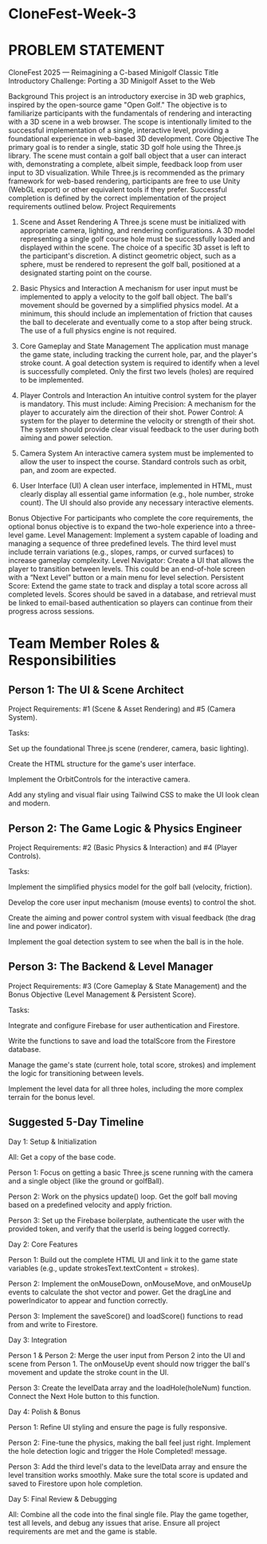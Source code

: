 # CloneFest-Week-3

# PROBLEM STATEMENT

CloneFest 2025 — Reimagining a C-based Minigolf Classic
Title
Introductory Challenge: Porting a 3D Minigolf Asset to the Web

Background
This project is an introductory exercise in 3D web graphics, inspired by the open-source game "Open Golf." The objective is to familiarize participants with the fundamentals of rendering and interacting with a 3D scene in a web browser. The scope is intentionally limited to the successful implementation of a single, interactive level, providing a foundational experience in web-based 3D development.
Core Objective
The primary goal is to render a single, static 3D golf hole using the Three.js library. The scene must contain a golf ball object that a user can interact with, demonstrating a complete, albeit simple, feedback loop from user input to 3D visualization.
While Three.js is recommended as the primary framework for web-based rendering, participants are free to use Unity (WebGL export) or other equivalent tools if they prefer.
Successful completion is defined by the correct implementation of the project requirements outlined below.
Project Requirements
1. Scene and Asset Rendering
A Three.js scene must be initialized with appropriate camera, lighting, and rendering configurations.
A 3D model representing a single golf course hole must be successfully loaded and displayed within the scene. The choice of a specific 3D asset is left to the participant's discretion.
A distinct geometric object, such as a sphere, must be rendered to represent the golf ball, positioned at a designated starting point on the course.



2. Basic Physics and Interaction
A mechanism for user input must be implemented to apply a velocity to the golf ball object.
The ball's movement should be governed by a simplified physics model. At a minimum, this should include an implementation of friction that causes the ball to decelerate and eventually come to a stop after being struck.
The use of a full physics engine is not required.


3. Core Gameplay and State Management
The application must manage the game state, including tracking the current hole, par, and the player's stroke count.
A goal detection system is required to identify when a level is successfully completed.
Only the first two levels (holes) are required to be implemented.


4. Player Controls and Interaction
An intuitive control system for the player is mandatory. This must include:
Aiming Precision: A mechanism for the player to accurately aim the direction of their shot.
Power Control: A system for the player to determine the velocity or strength of their shot.
The system should provide clear visual feedback to the user during both aiming and power selection.


5. Camera System
An interactive camera system must be implemented to allow the user to inspect the course.
Standard controls such as orbit, pan, and zoom are expected.


6. User Interface (UI)
A clean user interface, implemented in HTML, must clearly display all essential game information (e.g., hole number, stroke count).
The UI should also provide any necessary interactive elements.




Bonus Objective
For participants who complete the core requirements, the optional bonus objective is to expand the two-hole experience into a three-level game.
Level Management: Implement a system capable of loading and managing a sequence of three predefined levels. The third level must include terrain variations (e.g., slopes, ramps, or curved surfaces) to increase gameplay complexity.
Level Navigator: Create a UI that allows the player to transition between levels. This could be an end-of-hole screen with a “Next Level” button or a main menu for level selection.
Persistent Score: Extend the game state to track and display a total score across all completed levels. Scores should be saved in a database, and retrieval must be linked to email-based authentication so players can continue from their progress across sessions.




# Team Member Roles & Responsibilities
## Person 1: The UI & Scene Architect

  Project Requirements: #1 (Scene & Asset Rendering) and #5 (Camera System).

  Tasks:

  Set up the foundational Three.js scene (renderer, camera, basic lighting).

  Create the HTML structure for the game's user interface.

  Implement the OrbitControls for the interactive camera.

  Add any styling and visual flair using Tailwind CSS to make the UI look clean and modern.

## Person 2: The Game Logic & Physics Engineer

  Project Requirements: #2 (Basic Physics & Interaction) and #4 (Player Controls).

  Tasks:

  Implement the simplified physics model for the golf ball (velocity, friction).

  Develop the core user input mechanism (mouse events) to control the shot.

  Create the aiming and power control system with visual feedback (the drag line and power indicator).

  Implement the goal detection system to see when the ball is in the hole.

## Person 3: The Backend & Level Manager

  Project Requirements: #3 (Core Gameplay & State Management) and the Bonus Objective (Level Management & Persistent Score).

  Tasks:

  Integrate and configure Firebase for user authentication and Firestore.

  Write the functions to save and load the totalScore from the Firestore database.

  Manage the game's state (current hole, total score, strokes) and implement the logic for transitioning between levels.

  Implement the level data for all three holes, including the more complex terrain for the bonus level.

## Suggested 5-Day Timeline
Day 1: Setup & Initialization

  All: Get a copy of the base code.

  Person 1: Focus on getting a basic Three.js scene running with the camera and a single object (like the ground or golfBall).

  Person 2: Work on the physics update() loop. Get the golf ball moving based on a predefined velocity and apply friction.

  Person 3: Set up the Firebase boilerplate, authenticate the user with the provided token, and verify that the userId is being logged correctly.

Day 2: Core Features

  Person 1: Build out the complete HTML UI and link it to the game state variables (e.g., update strokesText.textContent = strokes).

  Person 2: Implement the onMouseDown, onMouseMove, and onMouseUp events to calculate the shot vector and power. Get the dragLine and powerIndicator to appear and function correctly.

  Person 3: Implement the saveScore() and loadScore() functions to read from and write to Firestore.

Day 3: Integration

  Person 1 & Person 2: Merge the user input from Person 2 into the UI and scene from Person 1. The onMouseUp event should now trigger the ball's movement and update the stroke count in the UI.

  Person 3: Create the levelData array and the loadHole(holeNum) function. Connect the Next Hole button to this function.

Day 4: Polish & Bonus

  Person 1: Refine UI styling and ensure the page is fully responsive.

  Person 2: Fine-tune the physics, making the ball feel just right. Implement the hole detection logic and trigger the Hole Completed! message.

  Person 3: Add the third level's data to the levelData array and ensure the level transition works smoothly. Make sure the total score is updated and saved to Firestore upon hole completion.

Day 5: Final Review & Debugging

All: Combine all the code into the final single file. Play the game together, test all levels, and debug any issues that arise. Ensure all project requirements are met and the game is stable.
